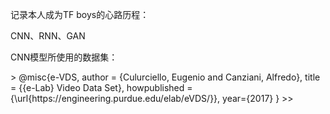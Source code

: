 <p>记录本人成为TF boys的心路历程：</p>
<p>CNN、RNN、GAN</p>
<p>CNN模型所使用的数据集：</p>
>
@misc{e-VDS,
  author = {Culurciello, Eugenio and Canziani, Alfredo},
  title = {{e-Lab} Video Data Set},
  howpublished = {\url{https://engineering.purdue.edu/elab/eVDS/}},
  year={2017}
}
>>
